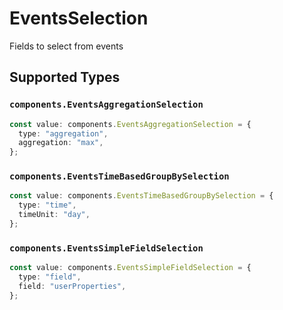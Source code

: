 # EventsSelection

Fields to select from events


## Supported Types

### `components.EventsAggregationSelection`

```typescript
const value: components.EventsAggregationSelection = {
  type: "aggregation",
  aggregation: "max",
};
```

### `components.EventsTimeBasedGroupBySelection`

```typescript
const value: components.EventsTimeBasedGroupBySelection = {
  type: "time",
  timeUnit: "day",
};
```

### `components.EventsSimpleFieldSelection`

```typescript
const value: components.EventsSimpleFieldSelection = {
  type: "field",
  field: "userProperties",
};
```

